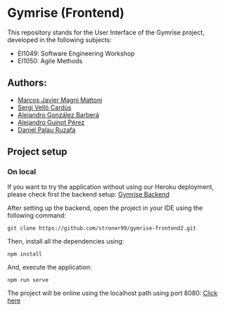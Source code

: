 # Gymrise (Frontend)
This repository stands for the User Interface of the Gymrise project, developed in the following subjects:  
- EI1049: Software Engineering Workshop
- EI1050: Agile Methods

## Authors:
- [Marcos Javier Magni Mattoni](https://github.com/mjmmattoni98)
- [Sergi Velló Cardús](https://github.com/stroner99)
- [Alejandro González Barberá](https://github.com/AlejandroGB13)
- [Alejandro Guinot Pérez](https://github.com/guinotix)
- [Daniel Palau Ruzafa](https://github.com/al376994)

## Project setup

### On local
If you want to try the application without using our Heroku deployment,
please check first the backend setup:
[Gymrise Backend](https://github.com/mjmmattoni98/gymrise-backend#readme)

After setting up the backend, open the project in your IDE using the following command:
```
git clone https://github.com/stroner99/gymrise-frontend2.git
```

Then, install all the dependencies using:
```
npm install
```

And, execute the application:
```
npm run serve
```

The project will be online using the localhost path using port 8080:
[Click here](http://localhost:8080)
